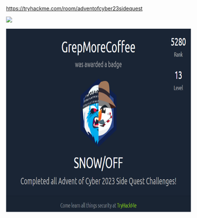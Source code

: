 https://tryhackme.com/room/adventofcyber23sidequest

<p align="left">
  <img height=500 img src=/side-quest.PNG/>
</p>

<p align="left">
  <img height=500 img src= all-four.PNG/>
</p>